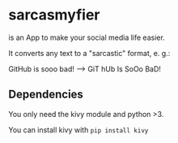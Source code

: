 # sarcasmyfier
is an App to make your social media life easier.

It converts any text to a "sarcastic" format, e. g.:

GitHub is sooo bad!      -->      GiT hUb Is SoOo BaD!


## Dependencies

You only need the kivy module and python >3.



You can install kivy with `pip install kivy`
